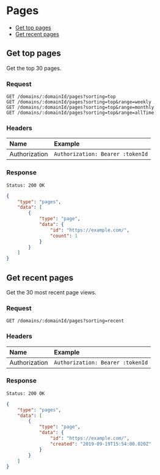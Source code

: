 # Pages

- [Get top pages](#get-top-pages)
- [Get recent pages](#get-recent-pages)

## Get top pages

Get the top 30 pages.

### Request

```
GET /domains/:domainId/pages?sorting=top
GET /domains/:domainId/pages?sorting=top&range=weekly
GET /domains/:domainId/pages?sorting=top&range=monthly
GET /domains/:domainId/pages?sorting=top&range=allTime
```

### Headers

| Name | Example |
|:-----------|:------------|
| Authorization | `Authorization: Bearer :tokenId` |

### Response

```
Status: 200 OK
```

```json
{
	"type": "pages",
	"data": [
		{
			"type": "page",
			"data": {
				"id": "https://example.com/",
				"count": 1
			}
		}
	]
}
```

## Get recent pages

Get the 30 most recent page views.

### Request

```
GET /domains/:domainId/pages?sorting=recent
```

### Headers

| Name | Example |
|:-----------|:------------|
| Authorization | `Authorization: Bearer :tokenId` |

### Response

```
Status: 200 OK
```

```json
{
	"type": "pages",
	"data": [
		{
			"type": "page",
			"data": {
				"id": "https://example.com/",
				"created": "2019-09-19T15:54:00.020Z"
			}
		}
	]
}
```